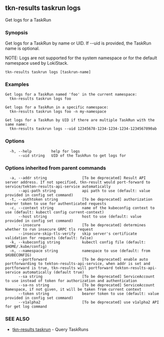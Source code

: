 ## tkn-results taskrun logs

Get logs for a TaskRun

### Synopsis

Get logs for a TaskRun by name or UID. If --uid is provided, the TaskRun name is optional.

NOTE:
Logs are not supported for the system namespace or for the default namespace used by LokiStack.

```
tkn-results taskrun logs [taskrun-name]
```

### Examples

```
Get logs for a TaskRun named 'foo' in the current namespace:
  tkn-results taskrun logs foo

Get logs for a TaskRun in a specific namespace:
  tkn-results taskrun logs foo -n my-namespace

Get logs for a TaskRun by UID if there are multiple TaskRun with the same name:
  tkn-results taskrun logs --uid 12345678-1234-1234-1234-1234567890ab

```

### Options

```
  -h, --help         help for logs
      --uid string   UID of the TaskRun to get logs for
```

### Options inherited from parent commands

```
  -a, --addr string                [To be deprecated] Result API server address. If not specified, tkn-result would port-forward to service/tekton-results-api-service automatically
      --api-path string            api path to use (default: value provided in config set command)
  -t, --authtoken string           [To be deprecated] authorization bearer token to use for authenticated requests
  -c, --context string             name of the kubeconfig context to use (default: kubectl config current-context)
      --host string                host to use (default: value provided in config set command)
      --insecure                   [To be deprecated] determines whether to run insecure GRPC tls request
      --insecure-skip-tls-verify   skip server's certificate validation for requests (default: false)
  -k, --kubeconfig string          kubectl config file (default: $HOME/.kube/config)
  -n, --namespace string           namespace to use (default: from $KUBECONFIG)
      --portforward                [To be deprecated] enable auto portforwarding to tekton-results-api-service, when addr is set and portforward is true, tkn-results will portforward tekton-results-api-service automatically (default true)
      --sa string                  [To be deprecated] ServiceAccount to use instead of token for authorization and authentication
      --sa-ns string               [To be deprecated] ServiceAccount Namespace, if not given, it will be taken from current context
      --token string               bearer token to use (default: value provided in config set command)
      --v1alpha2                   [To be deprecated] use v1alpha2 API for get log command
```

### SEE ALSO

* [tkn-results taskrun](tkn-results_taskrun.md)	 - Query TaskRuns

